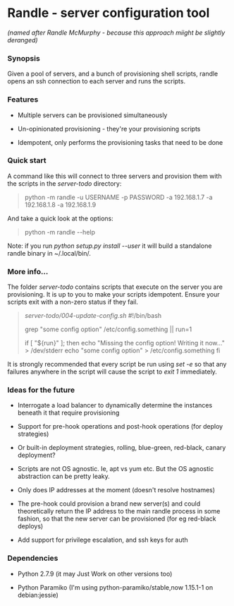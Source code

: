 # Randle - server configuration tool

*(named after Randle McMurphy - because this approach miight be slightly deranged)*


### Synopsis

Given a pool of servers, and a bunch of provisioning shell scripts, randle
opens an ssh connection to each server and runs the scripts.


### Features

* Multiple servers can be provisioned simultaneously

* Un-opinionated provisioning - they're your provisioning scripts

* Idempotent, only performs the provisioning tasks that need to be done


### Quick start

A command like this will connect to three servers and provision them with the
scripts in the *server-todo* directory:

> python -m randle -u USERNAME -p PASSWORD -a 192.168.1.7 -a 192.168.1.8 -a 192.168.1.9

And take a quick look at the options:

> python -m randle --help

Note: if you run *python setup.py install --user* it will build a standalone
randle binary in ~/.local/bin/.


### More info...

The folder *server-todo* contains scripts that execute on the server you are
provisioning. It is up to you to make your scripts idempotent. Ensure your
scripts exit with a non-zero status if they fail.

> *server-todo/004-update-config.sh*
> #!/bin/bash
>
> grep "some config option" /etc/config.something || run=1
>
> if [ "${run}" ]; then
>   echo "Missing the config option! Writing it now..." > /dev/stderr
>   echo "some config option" > /etc/config.something
> fi


It is strongly recommended that every script be run using *set -e* so that any
failures anywhere in the script will cause the script to *exit 1* immediately.


### Ideas for the future

* Interrogate a load balancer to dynamically determine the instances beneath it
  that require provisioning

* Support for pre-hook operations and post-hook operations (for deploy
  strategies)

* Or built-in deployment strategies, rolling, blue-green, red-black, canary
  deployment?

* Scripts are not OS agnostic. Ie, apt vs yum etc. But the OS agnostic
  abstraction can be pretty leaky.

* Only does IP addresses at the moment (doesn't resolve hostnames)

* The pre-hook could provision a brand new server(s) and could theoretically
  return the IP address to the main randle process in some fashion, so that the
  new server can be provisioned (for eg red-black deploys)

* Add support for privilege escalation, and ssh keys for auth


### Dependencies

* Python 2.7.9 (it may Just Work on other versions too)

* Python Paramiko (I'm using python-paramiko/stable,now 1.15.1-1 on debian:jessie)

